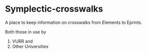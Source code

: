 # Symplectic-crosswalks
A place to keep information on crosswalks from Elements to Eprints.

Both those in use by

1. VURR and
2. Other Universities
